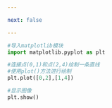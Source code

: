 ```yaml
---

next: false

---
```




<BlogInfo id="530"/>

```python
#导入matplotlib模块
import matplotlib.pyplot as plt

#连接点(0,1)和点(2,4)绘制一条直线
#使用plot()方法进行绘制
plt.plot([0,2],[1,4])

#显示图像
plt.show()
```



<ActionBox />
